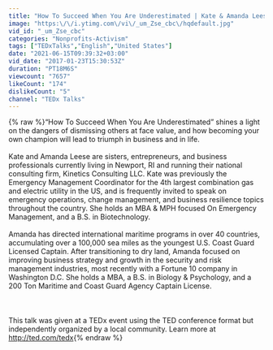 ```yaml
---
title: "How To Succeed When You Are Underestimated | Kate & Amanda Leese | TEDxNewport"
image: "https:\/\/i.ytimg.com\/vi\/_um_Zse_cbc\/hqdefault.jpg"
vid_id: "_um_Zse_cbc"
categories: "Nonprofits-Activism"
tags: ["TEDxTalks","English","United States"]
date: "2021-06-15T09:39:32+03:00"
vid_date: "2017-01-23T15:30:53Z"
duration: "PT18M6S"
viewcount: "7657"
likeCount: "174"
dislikeCount: "5"
channel: "TEDx Talks"
---
```

{% raw %}“How To Succeed When You Are Underestimated” shines a light on the dangers of dismissing others at face value, and how becoming your own champion will lead to triumph in business and in life.<br /><br />Kate and Amanda Leese are sisters, entrepreneurs, and business professionals currently living in Newport, RI and running their national consulting firm, Kinetics Consulting LLC.  Kate was previously the Emergency Management Coordinator for the 4th largest combination gas and electric utility in the US, and is frequently invited to speak on emergency operations, change management, and business resilience topics throughout the country. She holds an MBA &amp; MPH focused On Emergency Management, and a B.S. in Biotechnology. <br /><br />Amanda has directed international maritime programs in over 40 countries, accumulating over a 100,000 sea miles as the youngest U.S. Coast Guard Licensed Captain. After transitioning to dry land, Amanda focused on improving business strategy and growth in the security and risk management industries, most recently with a Fortune 10 company in Washington D.C. She holds a MBA, a B.S. in Biology &amp; Psychology, and a 200 Ton Maritime and Coast Guard Agency Captain License.<br /><br /><br /><br />This talk was given at a TEDx event using the TED conference format but independently organized by a local community. Learn more at <a rel="nofollow" target="blank" href="http://ted.com/tedx">http://ted.com/tedx</a>{% endraw %}
